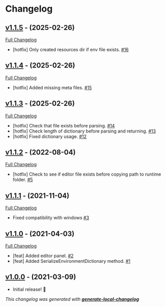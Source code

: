 # Changelog

## [v1.1.5](https://github.com/CandyCoded/env/tree/v1.1.5) - (2025-02-26)

[Full Changelog](https://github.com/CandyCoded/env/compare/v1.1.4...v1.1.5)

- [hotfix] Only created resources dir if env file exists. [#16](https://github.com/CandyCoded/env/pull/16)

## [v1.1.4](https://github.com/CandyCoded/env/tree/v1.1.4) - (2025-02-26)

[Full Changelog](https://github.com/CandyCoded/env/compare/v1.1.3...v1.1.4)

- [hotfix] Added missing meta files. [#15](https://github.com/CandyCoded/env/pull/15)

## [v1.1.3](https://github.com/CandyCoded/env/tree/v1.1.3) - (2025-02-26)

[Full Changelog](https://github.com/CandyCoded/env/compare/v1.1.2...v1.1.3)

- [hotfix] Check that file exists before parsing. [#14](https://github.com/CandyCoded/env/pull/14)
- [hotfix] Check length of dictionary before parsing and returning. [#13](https://github.com/CandyCoded/env/pull/13)
- [hotfix] Fixed dictionary usage. [#12](https://github.com/CandyCoded/env/pull/12)

## [v1.1.2](https://github.com/CandyCoded/env/tree/v1.1.2) - (2022-08-04)

[Full Changelog](https://github.com/CandyCoded/env/compare/v1.1.1...v1.1.2)

- [hotfix] Check to see if editor file exists before copying path to runtime folder. [#5](https://github.com/CandyCoded/env/pull/5)

## [v1.1.1](https://github.com/CandyCoded/env/tree/v1.1.1) - (2021-11-04)

[Full Changelog](https://github.com/CandyCoded/env/compare/v1.1.0...v1.1.1)

- Fixed compatibility with windows [#3](https://github.com/CandyCoded/env/pull/3)

## [v1.1.0](https://github.com/CandyCoded/env/tree/v1.1.0) - (2021-04-03)

[Full Changelog](https://github.com/CandyCoded/env/compare/v1.0.0...v1.1.0)

- [feat] Added editor panel. [#2](https://github.com/CandyCoded/env/pull/2)
- [feat] Added SerializeEnvironmentDictionary method. [#1](https://github.com/CandyCoded/env/pull/1)

## [v1.0.0](https://github.com/CandyCoded/env/tree/v1.0.0) - (2021-03-09)

- Initial release! 🎉

_This changelog was generated with **[generate-local-changelog](https://github.com/neogeek/generate-local-changelog)**_
